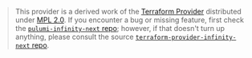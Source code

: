 > This provider is a derived work of the [Terraform Provider](https://github.com/terraform-providers/terraform-provider-infinity-next)
> distributed under [MPL 2.0](https://www.mozilla.org/en-US/MPL/2.0/). If you encounter a bug or missing feature,
> first check the [`pulumi-infinity-next` repo](/issues); however, if that doesn't turn up anything,
> please consult the source [`terraform-provider-infinity-next` repo](https://github.com/terraform-providers/terraform-provider-infinity-next/issues).
